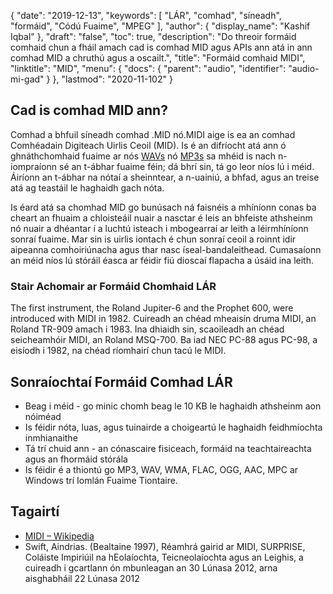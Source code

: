 {
  "date": "2019-12-13",
  "keywords": [
"LÁR",
"comhad",
"síneadh",
"formáid",
"Códú Fuaime",
"MPEG"
],
  "author": {
    "display_name": "Kashif Iqbal"
},
  "draft": "false",
  "toc": true,
  "description": "Do threoir formáid comhaid chun a fháil amach cad is comhad MID agus APIs ann atá in ann comhad MID a chruthú agus a oscailt.",
  "title": "Formáid comhaid MIDI",
  "linktitle": "MID",
  "menu": {
    "docs": {
      "parent": "audio",
      "identifier": "audio-mi-gad"
}
},
  "lastmod": "2020-11-102"
}

## Cad is comhad MID ann?

Comhad a bhfuil síneadh comhad .MID nó.MIDI aige is ea an comhad Comhéadain Digiteach Uirlis Ceoil (MID). Is é an difríocht atá ann ó ghnáthchomhaid fuaime ar nós [WAVs](/audio/wav/) nó [MP3s](/audio/mp3/) sa mhéid is nach n-iompraíonn sé an t-ábhar fuaime féin; dá bhrí sin, tá go leor níos lú i méid. Áiríonn an t-ábhar na nótaí a sheinntear, a n-uainiú, a bhfad, agus an treise atá ag teastáil le haghaidh gach nóta.

Is éard atá sa chomhad MID go bunúsach ná faisnéis a mhíníonn conas ba cheart an fhuaim a chloisteáil nuair a nasctar é leis an bhfeiste athsheinm nó nuair a dhéantar í a luchtú isteach i mbogearraí ar leith a léirmhíníonn sonraí fuaime. Mar sin is uirlis iontach é chun sonraí ceoil a roinnt idir aipeanna comhoiriúnacha agus thar nasc íseal-bandaleithead. Cumasaíonn an méid níos lú stóráil éasca ar féidir fiú dioscaí flapacha a úsáid ina leith.

### Stair Achomair ar Formáid Chomhaid LÁR

The first instrument, the Roland Jupiter-6 and the Prophet 600, were introduced with MIDI in 1982. Cuireadh an chéad mheaisín druma MIDI, an Roland TR-909 amach i 1983. Ina dhiaidh sin, scaoileadh an chéad seicheamhóir MIDI, an Roland MSQ-700. Ba iad NEC PC-88 agus PC-98, a eisíodh i 1982, na chéad ríomhairí chun tacú le MIDI.

## Sonraíochtaí Formáid Comhad LÁR

 * Beag i méid - go minic chomh beag le 10 KB le haghaidh athsheinm aon nóiméad
 * Is féidir nóta, luas, agus tuinairde a choigeartú le haghaidh feidhmíochta inmhianaithe
 * Tá trí chuid ann - an cónascaire fisiceach, formáid na teachtaireachta agus an fhormáid stórála
 * Is féidir é a thiontú go MP3, WAV, WMA, FLAC, OGG, AAC, MPC ar Windows trí Iomlán Fuaime Tiontaire.

## Tagairtí

* [MIDI – Wikipedia](https://en.wikipedia.org/wiki/MIDI)
* Swift, Aindrias. (Bealtaine 1997), Réamhrá gairid ar MIDI, SURPRISE, Coláiste Impiriúil na hEolaíochta, Teicneolaíochta agus an Leighis, a cuireadh i gcartlann ón mbunleagan an 30 Lúnasa 2012, arna aisghabháil 22 Lúnasa 2012

